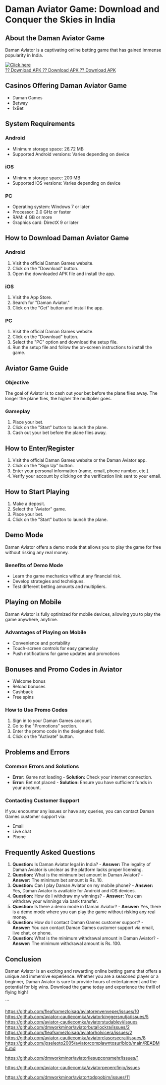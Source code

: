 # Daman Aviator Game: Download and Conquer the Skies in India

## About the Daman Aviator Game

Daman Aviator is a captivating online betting game that has gained
immense popularity in India.

[![Click
here](https://readscoops.com/wp-content/uploads/2023/03/Readscoop-aviator-1-1.jpg)](https://traff.sbs/deff?key=daman+aviator+game+download)\
[?? Download APK ?? Download APK ?? Download
APK](https://traff.sbs/deff?key=daman+aviator+game+download)

## Casinos Offering Daman Aviator Game

-   Daman Games
-   Betway
-   1xBet

## System Requirements

### Android

-   Minimum storage space: 26.72 MB
-   Supported Android versions: Varies depending on device

### iOS

-   Minimum storage space: 200 MB
-   Supported iOS versions: Varies depending on device

### PC

-   Operating system: Windows 7 or later
-   Processor: 2.0 GHz or faster
-   RAM: 4 GB or more
-   Graphics card: DirectX 9 or later

## How to Download Daman Aviator Game

### Android

1.  Visit the official Daman Games website.
2.  Click on the "Download" button.
3.  Open the downloaded APK file and install the app.

### iOS

1.  Visit the App Store.
2.  Search for "Daman Aviator."
3.  Click on the "Get" button and install the app.

### PC

1.  Visit the official Daman Games website.
2.  Click on the "Download" button.
3.  Select the "PC" option and download the setup file.
4.  Run the setup file and follow the on-screen instructions to install
    the game.

## Aviator Game Guide

### Objective

The goal of Aviator is to cash out your bet before the plane flies away.
The longer the plane flies, the higher the multiplier goes.

### Gameplay

1.  Place your bet.
2.  Click on the "Start" button to launch the plane.
3.  Cash out your bet before the plane flies away.

## How to Enter/Register

1.  Visit the official Daman Games website or the Daman Aviator app.
2.  Click on the "Sign Up" button.
3.  Enter your personal information (name, email, phone number, etc.).
4.  Verify your account by clicking on the verification link sent to
    your email.

## How to Start Playing

1.  Make a deposit.
2.  Select the "Aviator" game.
3.  Place your bet.
4.  Click on the "Start" button to launch the plane.

## Demo Mode

Daman Aviator offers a demo mode that allows you to play the game for
free without risking any real money.

### Benefits of Demo Mode

-   Learn the game mechanics without any financial risk.
-   Develop strategies and techniques.
-   Test different betting amounts and multipliers.

## Playing on Mobile

Daman Aviator is fully optimized for mobile devices, allowing you to
play the game anywhere, anytime.

### Advantages of Playing on Mobile

-   Convenience and portability
-   Touch-screen controls for easy gameplay
-   Push notifications for game updates and promotions

## Bonuses and Promo Codes in Aviator

-   Welcome bonus
-   Reload bonuses
-   Cashback
-   Free spins

### How to Use Promo Codes

1.  Sign in to your Daman Games account.
2.  Go to the "Promotions" section.
3.  Enter the promo code in the designated field.
4.  Click on the "Activate" button.

## Problems and Errors

### Common Errors and Solutions

-   **Error:** Game not loading - **Solution:** Check your internet
    connection.
-   **Error:** Bet not placed - **Solution:** Ensure you have sufficient
    funds in your account.

### Contacting Customer Support

If you encounter any issues or have any queries, you can contact Daman
Games customer support via:

-   Email
-   Live chat
-   Phone

## Frequently Asked Questions

1.  **Question:** Is Daman Aviator legal in India? - **Answer:** The
    legality of Daman Aviator is unclear as the platform lacks proper
    licensing.
2.  **Question:** What is the minimum bet amount in Daman Aviator? -
    **Answer:** The minimum bet amount is Rs. 10.
3.  **Question:** Can I play Daman Aviator on my mobile phone? -
    **Answer:** Yes, Daman Aviator is available for Android and iOS
    devices.
4.  **Question:** How do I withdraw my winnings? - **Answer:** You can
    withdraw your winnings via bank transfer.
5.  **Question:** Is there a demo mode in Daman Aviator? - **Answer:**
    Yes, there is a demo mode where you can play the game without
    risking any real money.
6.  **Question:** How do I contact Daman Games customer support? -
    **Answer:** You can contact Daman Games customer support via email,
    live chat, or phone.
7.  **Question:** What is the minimum withdrawal amount in Daman
    Aviator? - **Answer:** The minimum withdrawal amount is Rs. 100.

## Conclusion

Daman Aviator is an exciting and rewarding online betting game that
offers a unique and immersive experience. Whether you are a seasoned
player or a beginner, Daman Aviator is sure to provide hours of
entertainment and the potential for big wins. Download the game today
and experience the thrill of flying high!

\`\`\`


https://github.com/fleafsxmezloisaq/aviatorenvenveper/issues/10
https://github.com/aviator-cautiecomka/aviatorkinggersnutja/issues/5
https://github.com/aviator-cautiecomka/aviatorstudablevi/issues
https://github.com/dmworkminor/aviatorbutallockra/issues/2
https://github.com/fleafsxmezloisaq/aviatorholvicera/issues/2
https://github.com/aviator-cautiecomka/aviatorclasorsecrai/issues/8
https://github.com/joseleoto2005/aviatorcomplawntosur/blob/main/README.md

https://github.com/dmworkminor/aviatorliesupconsmehr/issues/1


https://github.com/aviator-cautiecomka/aviatorpepercfinjo/issues

https://github.com/dmworkminor/aviatortodopobim/issues/11
